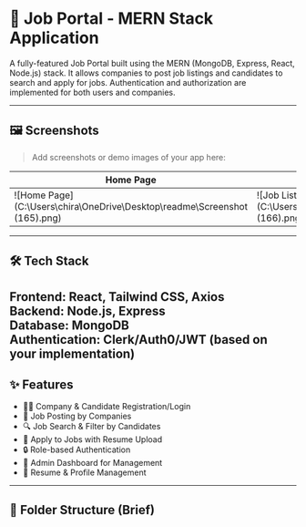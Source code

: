 # 🚀 Job Portal - MERN Stack Application

A fully-featured Job Portal built using the MERN (MongoDB, Express, React, Node.js) stack. It allows companies to post job listings and candidates to search and apply for jobs. Authentication and authorization are implemented for both users and companies.

---

## 🖼️ Screenshots

> Add screenshots or demo images of your app here:

| Home Page | Job Listings | Admin Dashboard |
|-----------|--------------|------------------|
| ![Home Page](C:\Users\chira\OneDrive\Desktop\readme\Screenshot (165).png) | ![Job Listings](C:\Users\chira\OneDrive\Desktop\readme\Screenshot (166).png) | ![Admin Dashboard]("C:\Users\chira\OneDrive\Desktop\readme\Screenshot (167).png") |

---

## 🛠️ Tech Stack

**Frontend:** React, Tailwind CSS, Axios  
**Backend:** Node.js, Express  
**Database:** MongoDB  
**Authentication:** Clerk/Auth0/JWT (based on your implementation)  
---

## ✨ Features

- 👨‍💼 Company & Candidate Registration/Login
- 📝 Job Posting by Companies
- 🔍 Job Search & Filter by Candidates
- 💼 Apply to Jobs with Resume Upload
- 🔒 Role-based Authentication
- 🧾 Admin Dashboard for Management
- 📄 Resume & Profile Management

---

## 🧩 Folder Structure (Brief)

